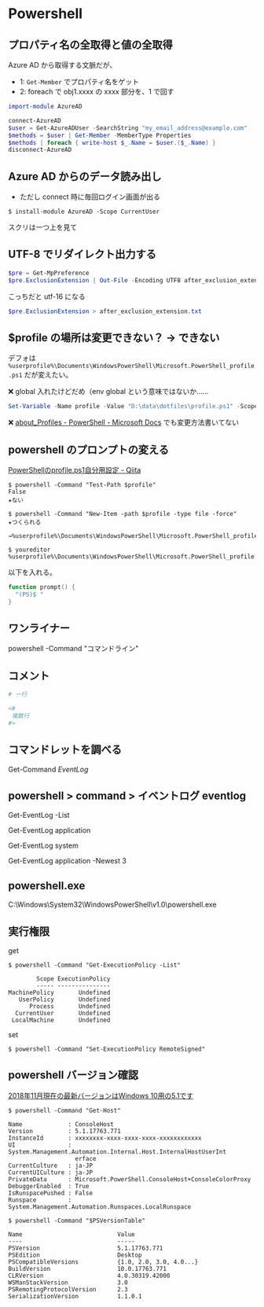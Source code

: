 # Powershell

## プロパティ名の全取得と値の全取得
Azure AD から取得する文脈だが、

- 1: `Get-Member` でプロパティ名をゲット
- 2: foreach で obj1.xxxx の xxxx 部分を、1 で回す

```powershell
import-module AzureAD

connect-AzureAD
$user = Get-AzureADUser -SearchString "my_email_address@example.com"
$methods = $user | Get-Member -MemberType Properties 
$methods | foreach { write-host $_.Name = $user.($_.Name) }
disconnect-AzureAD
```

## Azure AD からのデータ読み出し
- ただし connect 時に毎回ログイン画面が出る

```
$ install-module AzureAD -Scope CurrentUser
```

スクリは一つ上を見て

## UTF-8 でリダイレクト出力する

```powershell
$pre = Get-MpPreference
$pre.ExclusionExtension | Out-File -Encoding UTF8 after_exclusion_extension.txt
```

こっちだと utf-16 になる

```powershell
$pre.ExclusionExtension > after_exclusion_extension.txt
```

## $profile の場所は変更できない？ → できない
デフォは `%userprofile%\Documents\WindowsPowerShell\Microsoft.PowerShell_profile.ps1` だが変えたい。

:x: global 入れたけどだめ（env global という意味ではないか……

```powershell
Set-Variable -Name profile -Value "D:\data\dotfiles\profile.ps1" -Scope Global
```

:x: [about_Profiles - PowerShell - Microsoft Docs](https://docs.microsoft.com/en-us/powershell/module/microsoft.powershell.core/about/about_profiles?view=powershell-6) でも変更方法書いてない

## powershell のプロンプトの変える
[PowerShellのprofile.ps1自分用設定 - Qiita](https://qiita.com/tomoko523/items/87ccaec05a433b02f67e)

```
$ powershell -Command "Test-Path $profile"
False
★ない

$ powershell -Command "New-Item -path $profile -type file -force"
★つくられる
  →%userprofile%\Documents\WindowsPowerShell\Microsoft.PowerShell_profile.ps1

$ youreditor %userprofile%\Documents\WindowsPowerShell\Microsoft.PowerShell_profile.ps1
```

以下を入れる。

```powershell
function prompt() {
  "(PS)$ "
}
```

## ワンライナー
powershell -Command "コマンドライン"

## コメント

```powershell
# 一行
```

```powershell
<#
 複数行
#>
```

## コマンドレットを調べる
Get-Command *EventLog*

## powershell > command > イベントログ eventlog
Get-EventLog -List

Get-EventLog application

Get-EventLog system

Get-EventLog application -Newest 3

## powershell.exe
C:\Windows\System32\WindowsPowerShell\v1.0\powershell.exe

## 実行権限
get

```
$ powershell -Command "Get-ExecutionPolicy -List"

        Scope ExecutionPolicy
        ----- ---------------
MachinePolicy       Undefined
   UserPolicy       Undefined
      Process       Undefined
  CurrentUser       Undefined
 LocalMachine       Undefined
```

set

```
$ powershell -Command "Set-ExecutionPolicy RemoteSigned"
```

## powershell バージョン確認
[2018年11月現在の最新バージョンはWindows 10用の5.1です](https://www.pc-koubou.jp/magazine/12142)

```
$ powershell -Command "Get-Host"

Name             : ConsoleHost
Version          : 5.1.17763.771
InstanceId       : xxxxxxxx-xxxx-xxxx-xxxx-xxxxxxxxxxxx
UI               : System.Management.Automation.Internal.Host.InternalHostUserInt
                   erface
CurrentCulture   : ja-JP
CurrentUICulture : ja-JP
PrivateData      : Microsoft.PowerShell.ConsoleHost+ConsoleColorProxy
DebuggerEnabled  : True
IsRunspacePushed : False
Runspace         : System.Management.Automation.Runspaces.LocalRunspace
```

```
$ powershell -Command "$PSVersionTable"

Name                           Value
----                           -----
PSVersion                      5.1.17763.771
PSEdition                      Desktop
PSCompatibleVersions           {1.0, 2.0, 3.0, 4.0...}
BuildVersion                   10.0.17763.771
CLRVersion                     4.0.30319.42000
WSManStackVersion              3.0
PSRemotingProtocolVersion      2.3
SerializationVersion           1.1.0.1
```
